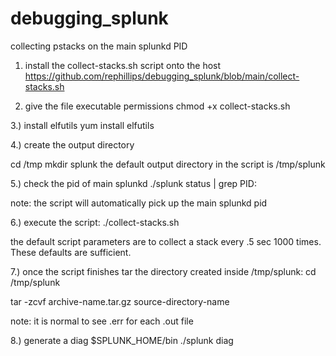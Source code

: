 # debugging_splunk
collecting pstacks on the main splunkd PID


1. install the collect-stacks.sh script onto the host
https://github.com/rephillips/debugging_splunk/blob/main/collect-stacks.sh

2. give the file executable permissions
chmod +x collect-stacks.sh

3.) install elfutils
yum install elfutils

4.) create the output directory

cd /tmp
mkdir splunk
the default output directory in the script is /tmp/splunk

5.) check the pid of main splunkd
./splunk status | grep PID:

note: the script will automatically pick up the main splunkd pid

6.) execute the script:
./collect-stacks.sh

the default script parameters are to collect a stack every .5 sec 1000 times. These defaults are sufficient.

7.) once the script finishes tar the directory created inside /tmp/splunk:
cd /tmp/splunk

tar -zcvf archive-name.tar.gz source-directory-name

note: it is normal to see .err for each .out file

8.) generate a diag
$SPLUNK_HOME/bin
./splunk diag
